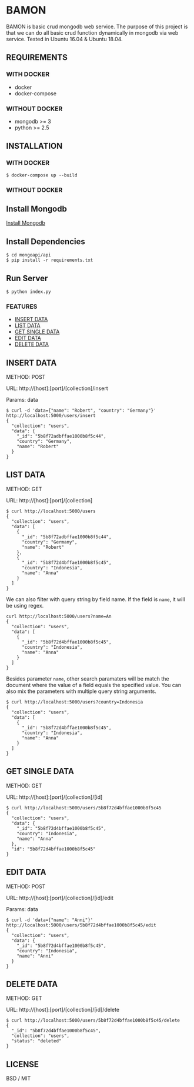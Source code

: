 # BAMON                    

BAMON is basic crud mongodb web service. The purpose of this project is that we can do all basic crud function dynamically in mongodb via web service. Tested in Ubuntu 16.04 & Ubuntu 18.04.

## REQUIREMENTS

### WITH DOCKER
- docker
- docker-compose

### WITHOUT DOCKER
- mongodb >= 3
- python >= 2.5

## INSTALLATION

### WITH DOCKER
```
$ docker-compose up --build
```

### WITHOUT DOCKER

## Install Mongodb
[Install Mongodb](https://docs.mongodb.com/manual/tutorial/install-mongodb-on-ubuntu/)

## Install Dependencies
``` 
$ cd mongoapi/api
$ pip install -r requirements.txt
```

## Run Server
```
$ python index.py
```

### FEATURES

* [INSERT DATA](#insert-data)
* [LIST DATA](#list-data)
* [GET SINGLE DATA](#get-single-data)
* [EDIT DATA](#edit-data)
* [DELETE DATA](#delete-data)

## INSERT DATA

METHOD: POST

URL: http://[host]:[port]/[collection]/insert

Params: data
```
$ curl -d 'data={"name": "Robert", "country": "Germany"}' http://localhost:5000/users/insert
{
  "collection": "users", 
  "data": {
    "_id": "5b8f72adbffae1000b8f5c44", 
    "country": "Germany", 
    "name": "Robert"
  }
}
```

## LIST DATA

METHOD: GET

URL: http://[host]:[port]/[collection]
```
$ curl http://localhost:5000/users
{
  "collection": "users", 
  "data": [
    {
      "_id": "5b8f72adbffae1000b8f5c44", 
      "country": "Germany", 
      "name": "Robert"
    }, 
    {
      "_id": "5b8f72d4bffae1000b8f5c45", 
      "country": "Indonesia", 
      "name": "Anna"
    }
  ]
}
```
We can also filter with query string by field name. If the field is `name`, it will be using regex.
```
curl http://localhost:5000/users?name=An
{
  "collection": "users", 
  "data": [
    {
      "_id": "5b8f72d4bffae1000b8f5c45", 
      "country": "Indonesia", 
      "name": "Anna"
    }
  ]
}
```
Besides parameter `name`, other search paramaters will be match the document where the value of a field equals the specified value. You can also mix the parameters with multiple query string arguments.
```
$ curl http://localhost:5000/users?country=Indonesia
{
  "collection": "users", 
  "data": [
    {
      "_id": "5b8f72d4bffae1000b8f5c45", 
      "country": "Indonesia", 
      "name": "Anna"
    }
  ]
}
```
## GET SINGLE DATA

METHOD: GET

URL: http://[host]:[port]/[collection]/[id]
```
$ curl http://localhost:5000/users/5b8f72d4bffae1000b8f5c45
{
  "collection": "users", 
  "data": {
    "_id": "5b8f72d4bffae1000b8f5c45", 
    "country": "Indonesia", 
    "name": "Anna"
  }, 
  "id": "5b8f72d4bffae1000b8f5c45"
}
```
## EDIT DATA

METHOD: POST

URL: http://[host]:[port]/[collection]/[id]/edit

Params: data
```
$ curl -d 'data={"name": "Anni"}' http://localhost:5000/users/5b8f72d4bffae1000b8f5c45/edit
{
  "collection": "users", 
  "data": {
    "_id": "5b8f72d4bffae1000b8f5c45", 
    "country": "Indonesia", 
    "name": "Anni"
  }
}
```
## DELETE DATA

METHOD: GET

URL: http://[host]:[port]/[collection]/[id]/delete
```
$ curl http://localhost:5000/users/5b8f72d4bffae1000b8f5c45/delete
{
  "_id": "5b8f72d4bffae1000b8f5c45", 
  "collection": "users", 
  "status": "deleted"
}
```

## LICENSE
BSD / MIT